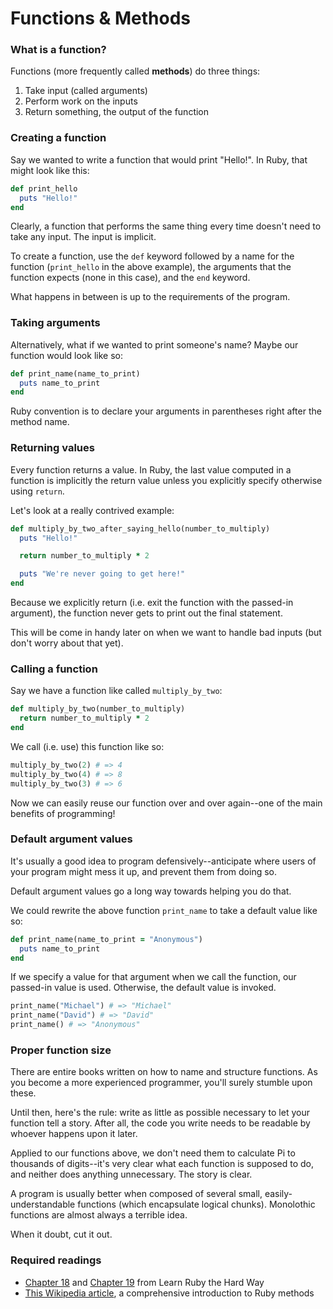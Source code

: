 # Functions & Methods

### What is a function?

Functions (more frequently called **methods**) do three things:
1. Take input (called arguments)
2. Perform work on the inputs
3. Return something, the output of the function

### Creating a function

Say we wanted to write a function that would print "Hello!". In Ruby, that might look like this:

```ruby
def print_hello
  puts "Hello!"
end
```

Clearly, a function that performs the same thing every time doesn't need to take any input. The input is implicit.

To create a function, use the `def` keyword followed by a name for the function (`print_hello` in the above example), the arguments that the function expects (none in this case), and the `end` keyword.

What happens in between is up to the requirements of the program.

### Taking arguments

Alternatively, what if we wanted to print someone's name? Maybe our function would look like so:

```ruby
def print_name(name_to_print)
  puts name_to_print
end
```

Ruby convention is to declare your arguments in parentheses right after the method name.

### Returning values

Every function returns a value. In Ruby, the last value computed in a function is implicitly the return value unless you explicitly specify otherwise using `return`.

Let's look at a really contrived example:

```ruby
def multiply_by_two_after_saying_hello(number_to_multiply)
  puts "Hello!"

  return number_to_multiply * 2

  puts "We're never going to get here!"
end
```

Because we explicitly return (i.e. exit the function with the passed-in argument), the function never gets to print out the final statement.

This will be come in handy later on when we want to handle bad inputs (but don't worry about that yet).

### Calling a function

Say we have a function like called `multiply_by_two`:

```ruby
def multiply_by_two(number_to_multiply)
  return number_to_multiply * 2
end
```

We call (i.e. use) this function like so:

```ruby
multiply_by_two(2) # => 4
multiply_by_two(4) # => 8
multiply_by_two(3) # => 6
```

Now we can easily reuse our function over and over again--one of the main benefits of programming!

### Default argument values

It's usually a good idea to program defensively--anticipate where users of your program might mess it up, and prevent them from doing so.

Default argument values go a long way towards helping you do that.

We could rewrite the above function `print_name` to take a default value like so:

```ruby
def print_name(name_to_print = "Anonymous")
  puts name_to_print
end
```

If we specify a value for that argument when we call the function, our passed-in value is used. Otherwise, the default value is invoked.

```ruby
print_name("Michael") # => "Michael"
print_name("David") # => "David"
print_name() # => "Anonymous"
```

### Proper function size

There are entire books written on how to name and structure functions. As you become a more experienced programmer, you'll surely stumble upon these.

Until then, here's the rule: write as little as possible necessary to let your function tell a story. After all, the code you write needs to be readable by whoever happens upon it later.

Applied to our functions above, we don't need them to calculate Pi to thousands of digits--it's very clear what each function is supposed to do, and neither does anything unnecessary. The story is clear.

A program is usually better when composed of several small, easily-understandable functions (which encapsulate logical chunks). Monolothic functions are almost always a terrible idea.

When it doubt, cut it out.

### Required readings

* [Chapter 18](http://ruby.learncodethehardway.org/book/ex18.html)
 and [Chapter 19](http://ruby.learncodethehardway.org/book/ex19.html) from Learn Ruby the Hard Way
* [This Wikipedia article](https://en.wikibooks.org/wiki/Ruby_Programming/Syntax/Method_Calls), a comprehensive introduction to Ruby methods
